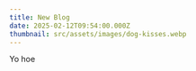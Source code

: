 ```yaml
---
title: New Blog
date: 2025-02-12T09:54:00.000Z
thumbnail: src/assets/images/dog-kisses.webp
---
```

Yo hoe
